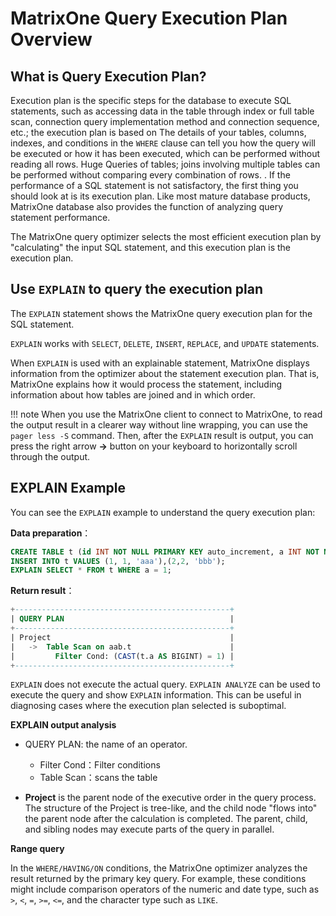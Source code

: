 # MatrixOne Query Execution Plan Overview

## What is Query Execution Plan?

Execution plan is the specific steps for the database to execute SQL statements, such as accessing data in the table through index or full table scan, connection query implementation method and connection sequence, etc.; the execution plan is based on The details of your tables, columns, indexes, and conditions in the `WHERE` clause can tell you how the query will be executed or how it has been executed, which can be performed without reading all rows. Huge Queries of tables; joins involving multiple tables can be performed without comparing every combination of rows. . If the performance of a SQL statement is not satisfactory, the first thing you should look at is its execution plan. Like most mature database products, MatrixOne database also provides the function of analyzing query statement performance.

The MatrixOne query optimizer selects the most efficient execution plan by "calculating" the input SQL statement, and this execution plan is the execution plan.

## Use `EXPLAIN` to query the execution plan

The `EXPLAIN` statement shows the MatrixOne query execution plan for the SQL statement.

`EXPLAIN` works with `SELECT`, `DELETE`, `INSERT`, `REPLACE`, and `UPDATE` statements.

When `EXPLAIN` is used with an explainable statement, MatrixOne displays information from the optimizer about the statement execution plan. That is, MatrixOne explains how it would process the statement, including information about how tables are joined and in which order.

!!! note
    When you use the MatrixOne client to connect to MatrixOne, to read the output result in a clearer way without line wrapping, you can use the `pager less -S` command. Then, after the `EXPLAIN` result is output, you can press the right arrow **→** button on your keyboard to horizontally scroll through the output.

## EXPLAIN Example

You can see the `EXPLAIN` example to understand the query execution plan:

**Data preparation**：

```sql
CREATE TABLE t (id INT NOT NULL PRIMARY KEY auto_increment, a INT NOT NULL, pad1 VARCHAR(255), INDEX(a));
INSERT INTO t VALUES (1, 1, 'aaa'),(2,2, 'bbb');
EXPLAIN SELECT * FROM t WHERE a = 1;
```

**Return result**：

```sql
+------------------------------------------------+
| QUERY PLAN                                     |
+------------------------------------------------+
| Project                                        |
|   ->  Table Scan on aab.t                      |
|         Filter Cond: (CAST(t.a AS BIGINT) = 1) |
+------------------------------------------------+
```

`EXPLAIN` does not execute the actual query. `EXPLAIN ANALYZE` can be used to execute the query and show `EXPLAIN` information. This can be useful in diagnosing cases where the execution plan selected is suboptimal.

**EXPLAIN output analysis**

- QUERY PLAN: the name of an operator.

   + Filter Cond：Filter conditions
   + Table Scan：scans the table

- **Project** is the parent node of the executive order in the query process. The structure of the Project is tree-like, and the child node "flows into" the parent node after the calculation is completed. The parent, child, and sibling nodes may execute parts of the query in parallel.

**Range query**

In the `WHERE/HAVING/ON` conditions, the MatrixOne optimizer analyzes the result returned by the primary key query. For example, these conditions might include comparison operators of the numeric and date type, such as `>`, `<`, `=`, `>=`, `<=`, and the character type such as `LIKE`.
